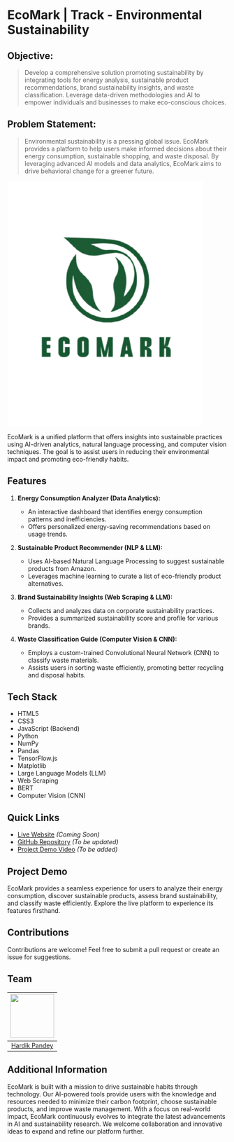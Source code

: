 # EcoMark | Track - Environmental Sustainability

## Objective:

> Develop a comprehensive solution promoting sustainability by integrating tools for energy analysis, sustainable product recommendations, brand sustainability insights, and waste classification. Leverage data-driven methodologies and AI to empower individuals and businesses to make eco-conscious choices.

## Problem Statement:

> Environmental sustainability is a pressing global issue. EcoMark provides a platform to help users make informed decisions about their energy consumption, sustainable shopping, and waste disposal. By leveraging advanced AI models and data analytics, EcoMark aims to drive behavioral change for a greener future.

![EcoMark Logo](./assets/logo.png)

EcoMark is a unified platform that offers insights into sustainable practices using AI-driven analytics, natural language processing, and computer vision techniques. The goal is to assist users in reducing their environmental impact and promoting eco-friendly habits.

## Features

1. **Energy Consumption Analyzer (Data Analytics):**
   - An interactive dashboard that identifies energy consumption patterns and inefficiencies.
   - Offers personalized energy-saving recommendations based on usage trends.

2. **Sustainable Product Recommender (NLP & LLM):**
   - Uses AI-based Natural Language Processing to suggest sustainable products from Amazon.
   - Leverages machine learning to curate a list of eco-friendly product alternatives.

3. **Brand Sustainability Insights (Web Scraping & LLM):**
   - Collects and analyzes data on corporate sustainability practices.
   - Provides a summarized sustainability score and profile for various brands.

4. **Waste Classification Guide (Computer Vision & CNN):**
   - Employs a custom-trained Convolutional Neural Network (CNN) to classify waste materials.
   - Assists users in sorting waste efficiently, promoting better recycling and disposal habits.

## Tech Stack

- HTML5
- CSS3
- JavaScript (Backend)
- Python
- NumPy
- Pandas
- TensorFlow.js
- Matplotlib
- Large Language Models (LLM)
- Web Scraping
- BERT
- Computer Vision (CNN)

## Quick Links

- [Live Website](#) *(Coming Soon)*
- [GitHub Repository](#) *(To be updated)*
- [Project Demo Video](#) *(To be added)*

## Project Demo

EcoMark provides a seamless experience for users to analyze their energy consumption, discover sustainable products, assess brand sustainability, and classify waste efficiently. Explore the live platform to experience its features firsthand.

## Contributions

Contributions are welcome! Feel free to submit a pull request or create an issue for suggestions.

## Team

| <img src="https://avatars.githubusercontent.com/u/190501526?v=4" width="100" height="100"> |
| :---------------------------------------------------------------------------------------: |
|                         [Hardik Pandey](https://github.com/hardik0903)                         |

## Additional Information

EcoMark is built with a mission to drive sustainable habits through technology. Our AI-powered tools provide users with the knowledge and resources needed to minimize their carbon footprint, choose sustainable products, and improve waste management. With a focus on real-world impact, EcoMark continuously evolves to integrate the latest advancements in AI and sustainability research. We welcome collaboration and innovative ideas to expand and refine our platform further.